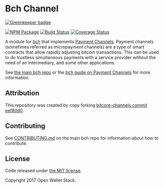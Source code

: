 Bch Channel
=======

[![Greenkeeper badge](https://badges.greenkeeper.io/owstack/bch-channel.svg)](https://greenkeeper.io/)

[![NPM Package](https://img.shields.io/npm/v/bch-channel.svg?style=flat-square)](https://www.npmjs.org/package/bch-channel)
[![Build Status](https://img.shields.io/travis/owstack/bch-channel.svg?branch=master&style=flat-square)](https://travis-ci.org/owstack/bch-channel)
[![Coverage Status](https://img.shields.io/coveralls/owstack/bch-channel.svg?style=flat-square)](https://coveralls.io/r/owstack/bch-channel)

A module for [bch][bch] that implements [Payment Channels][channel]. Payment channels (sometimes referred as micropayment channels) are a type of smart contracts that allow rapidly adjusting bitcoin transactions. This can be used to do trustless simultaneous payments with a service provider without the need of an intermediary, and some other applications.

See [the main bch repo][bch] or the [bch guide on Payment Channels](http://bch.io/guide/module/channel/index.html) for more information.

## Attribution

This repository was created by copy forking [bitcore-channels commit eef80d0](https://github.com/bitpay/bitcore-channel/commit/eef80d08bebce1daa7e3bc40cc4c625db6db0ec8).

## Contributing

See [CONTRIBUTING.md](https://github.com/owstack/bch/blob/master/CONTRIBUTING.md) on the main bch repo for information about how to contribute.

## License

Code released under [the MIT license](https://github.com/owstack/bch/blob/master/LICENSE).

Copyright 2017 Open Wallet Stack.

[bch]: https://github.com/owstack/bch
[channel]: https://bitcoin.org/en/developer-guide#micropayment-channel
